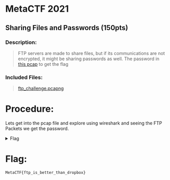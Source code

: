# MetaCTF 2021

## Sharing Files and Passwords (150pts)

### Description: 

>FTP servers are made to share files, but if its communications are not encrypted, it might be sharing passwords as well. The password in [this pcap](https://metaproblems.com/2dd6443361555f266a8c2f54c50d01e9/ftp_challenge.pcapng) to get the flag

### Included Files:

>[ftp_challenge.pcapng](https://github.com/team23ctf/writeups/blob/main/metactf2021/Sharing%20Files%20and%20Passwords/ftp_challenge.pcapng)

# Procedure:

Lets get into the pcap file and explore using wireshark and seeing the FTP Packets we get the password.


<details>

  <summary> Flag </summary>

  ftp_is_better_than_dropbox

</details>

# Flag:
```
MetaCTF{ftp_is_better_than_dropbox}
```

  
